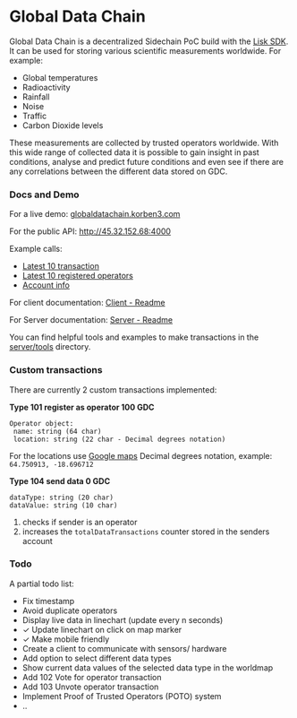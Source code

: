 # Global Data Chain

Global Data Chain is a decentralized Sidechain PoC build with the [Lisk SDK](http://lisk.io). It can be used for storing various scientific measurements worldwide. For example:

- Global temperatures
- Radioactivity
- Rainfall
- Noise
- Traffic
- Carbon Dioxide levels

These measurements are collected by trusted operators worldwide. With this wide range of collected data it is possible to gain insight in past conditions, analyse and predict future conditions and even see if there are any correlations between the different data stored on GDC.

### Docs and Demo

For a live demo: [globaldatachain.korben3.com](http://globaldatachain.korben3.com)

For the public API: http://45.32.152.68:4000

Example calls:

- [Latest 10 transaction](http://45.32.152.68:4000/api/transactions?sort=timestamp%3Adesc&limit=10)
- [Latest 10 registered operators](http://45.32.152.68:4000/api/transactions?sort=timestamp%3Adesc&limit=10&type=101)
- [Account info](http://45.32.152.68:4000/api/accounts?address=5320901975065898377L)

For client documentation: [Client - Readme](https://github.com/Korben3/Global-Data-Chain/tree/master/client)

For Server documentation: [Server - Readme](https://github.com/Korben3/Global-Data-Chain/tree/master/server)

You can find helpful tools and examples to make transactions in the [server/tools](https://github.com/Korben3/Global-Data-Chain/tree/master/server/tools) directory.

### Custom transactions

There are currently 2 custom transactions implemented:

**Type 101 register as operator 100 GDC**
```
Operator object:
 name: string (64 char)
 location: string (22 char - Decimal degrees notation)
```
For the locations use [Google maps](http://maps.google.com) Decimal degrees notation, example: `64.750913, -18.696712`

**Type 104 send data	0 GDC**
```
dataType: string (20 char)
dataValue: string (10 char)
```
1. checks if sender is an operator
2. increases the `totalDataTransactions` counter stored in the senders account


### Todo

A partial todo list:

- Fix timestamp
- Avoid duplicate operators
- Display live data in linechart (update every n seconds)
- ✓ Update linechart on click on map marker
- ✓ Make mobile friendly
- Create a client to communicate with sensors/ hardware
- Add option to select different data types
- Show current data values of the selected data type in the worldmap
- Add 102 Vote for operator transaction
- Add 103 Unvote operator transaction
- Implement Proof of Trusted Operators (POTO) system
- ..

